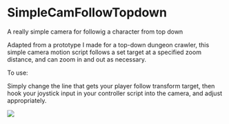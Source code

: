 # SimpleCamFollowTopdown
A really simple camera for followig a character from top down

Adapted from a prototype I made for a top-down dungeon crawler, this simple camera motion script follows a set target at a specified zoom distance, and can zoom in and out as necessary.

To use: 

Simply change the line that gets your player follow transform target, then hook your joystick input in your controller script into the camera, and adjust appropriately.

![](https://cdn.discordapp.com/attachments/496030747363377164/531096010307403786/RotCameraTop.gif)